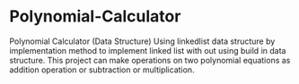 # Polynomial-Calculator
Polynomial Calculator (Data Structure)
Using linkedlist data structure by implementation method to implement linked list with out using build in data structure. 
This project can make operations on two polynomial equations as addition operation or subtraction or multiplication.
